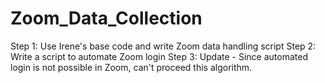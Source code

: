 # Zoom_Data_Collection
<!-- Algorithm : Initial Implementation Plan using Salsify
• Log into Zoom from master
• Join Zoom meeting from master and minion
• Create a 1s video with 30fps where each frame is a
number between 1-30 using ffmpeg. Loop the same
1s video multiple times to create a longer video. This
is similar to the Salsify approach where a QR code
is placed on each frame to uniquely identify it. Pipe
the numbers video in the Zoom call at the master
• Capture the frames received in the Zoom call at the
minion each second. Possibility to either: utilize
Salsify take screenshots of each frame
• Record the received video and process it offline to
find different frames
• Capture the network packets at the minion during
the zoom call using tshark
• Calculate FPS QoE metric for at a “one second”
granularity for the zoom call
• Create dataset across several zoom calls with FPS
and network packet information -->

Step 1: Use Irene's base code and write Zoom data handling script
Step 2: Write a script to automate Zoom login
Step 3: Update - Since automated login is not possible in Zoom, can't proceed this algorithm.
